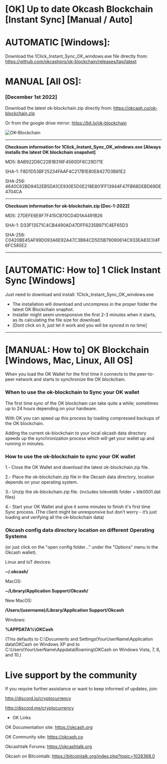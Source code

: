 # [OK] Up to date Okcash Blockchain [Instant Sync] [Manual / Auto]

# AUTOMATIC [Windows]: 
Download the 1Click_Instant_Sync_OK_windows.exe file directly from: 
https://github.com/okcashpro/ok-blockchain/releases/tag/latest

# MANUAL [All OS]: 

### [December 1st 2022] 

Download the latest ok-blockchain.zip directly from: https://okcash.co/ok-blockchain.zip 

Or from the google drive mirror: https://bit.ly/ok-blockchain

![OK-Blockchain](https://i.imgur.com/Ji5jRIT.png)

---------------------------

**Checksum information for 1Click_Instant_Sync_OK_windows.exe [Always installs the latest OK blockchain snapshot]**

MD5: BAB922D8C22B1B316F4560DF8C29D71E

SHA-1: F8D1D53BF25234FAAF4C217B1E80E8427D3B81E2

SHA-256: 4640C62BD9452EB5DA1CE930E5D0E218E801FF13944F47FB68DEBD69DE4704CA

---------------------------

**Checksum information for ok-blockchain.zip [Dec-1-2022]**

MD5: 27DEFE6E8F7F415CB70CD4D1A4491B26

SHA-1: D33F13571C4CB4490AD47DFF6235B971C4EF65D3

SHA-256: C0420BE45AF99D093A6E92A47C3B84CD5D5B79090614C933EA83C04F6FC585E2

---------------------------

# [AUTOMATIC: How to] 1 Click Instant Sync [Windows]

Just need to download and install: 1Click_Instant_Sync_OK_windows.exe
- The installation will download and uncompress in the proper folder the latest OK Blockchain snaphot. 
- Installer might seem unresponsive the first 2-3 minutes when it starts, as its calculating the file size for download.
- [Dont click on it, just let it work and you will be synced in no time]

---------------------------

# [MANUAL: How to] OK Blockchain [Windows, Mac, Linux, All OS]

When you load the OK Wallet for the first time it connects to the peer-to-peer network and starts to synchronize the OK blockchain. 

### When to use the ok-blockchain to Sync your OK wallet

The first time sync of the OK blockchain can take quite a while; sometimes up to 24 hours depending on your hardware. 

With OK you can speed up this process by loading compressed backups of the OK blockchain. 

Adding the current ok-blockchain to your local okcash data directory speeds up the synchronization process which will get your wallet up and running in minutes.

### How to use the ok-blockchain to sync your OK wallet

1.- Close the OK Wallet and download the latest ok-blockchain.zip file.

2.- Place the ok-blockchain.zip file in the Okcash data directory, location depends on your operating system.

3.- Unzip the ok-blockchain.zip file. (includes txleveldb folder + blk0001.dat files)

4.- Start your OK Wallet and give it some minutes to finish it's first time Sync process. 
(The client might be unresponsive but don’t worry - it’s just loading and verifying all the ok-blockchain data)

### Okcash config data directory location on different Operating Systems
(or just click on the "open config folder..." under the "Options" menu in the Okcash wallet).

Linux and IoT devices:

**~/.okcash/**

MacOS:

**~/Library/Application Support/Okcash/**

New MacOS:

**/Users/(username)/Library/Application Support/Okcash**

Windows:

**%APPDATA%\OKCash**

(This defaults to C:\Documents and Settings\YourUserName\Application data\OKCash on Windows XP and to C:\Users\YourUserName\Appdata\Roaming\OKCash on Windows Vista, 7, 8, and 10.)

# Live support by the community

If you require further assistance or want to keep informed of updates, join:

http://discord.io/cryptocurrency

http://discord.me/cryptocurrency

- OK Links 

OK Documentation site: https://okcash.org

OK Community site: https://okcash.co

Okcashtalk Forums: https://okcashtalk.org

Okcash on Bitcointalk: https://bitcointalk.org/index.php?topic=1028368.0
